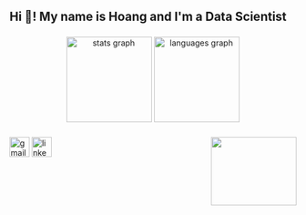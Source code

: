 <h2 align="left">Hi 👋! My name is Hoang and I'm a Data Scientist</h2>

###

<div align="center">
  <img src="https://github-readme-stats.vercel.app/api?username=HoangNV2001&hide_title=false&hide_rank=false&show_icons=true&include_all_commits=true&count_private=true&disable_animations=false&theme=dracula&locale=en&hide_border=false" height="150" alt="stats graph"  />
  <img src="https://github-readme-stats.vercel.app/api/top-langs?username=maurodesouza&locale=en&hide_title=false&layout=compact&card_width=320&langs_count=5&theme=dracula&hide_border=false" height="150" alt="languages graph"  />
</div>

###

<img align="right" height="120" width="150" src="https://media4.giphy.com/media/v1.Y2lkPTc5MGI3NjExazYxeXN5Y2dzbDM5ZGl1NWluaHpic3Uwb2lpaXBicXNjb2psMng3eiZlcD12MV9pbnRlcm5hbF9naWZfYnlfaWQmY3Q9Zw/p0dFF6nzn1DZKKyNdo/giphy.gif"  />

###

<div align="left">
  <img src="https://img.shields.io/static/v1?message=Gmail&logo=gmail&label=&color=D14836&logoColor=white&labelColor=&style=for-the-badge" height="35" alt="gmail logo"  />
  <img src="https://img.shields.io/static/v1?message=LinkedIn&logo=linkedin&label=&color=0077B5&logoColor=white&labelColor=&style=for-the-badge" height="35" alt="linkedin logo"  />
</div>

###

<br clear="both">

###
